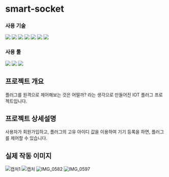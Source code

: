 # smart-socket



### 사용 기술

<p>
  <img src="https://img.shields.io/badge/HTML5-E34F26?style=flat&logo=HTML5&logoColor=white">
  <img src="https://img.shields.io/badge/CSS3-1572B6?style=flat&logo=CSS3&logoColor=white">
  <img src="https://img.shields.io/badge/JavaScript-F7DF1E?style=flat&logo=JavaScript&logoColor=black">
  <img src="https://img.shields.io/badge/React-61DAFB?style=flat&logo=React&logoColor=white">
  <img src="https://img.shields.io/badge/Node.js-339933?style=flat&logo=Node.js&logoColor=white">
  <img src="https://img.shields.io/badge/Mysql-4479A1?style=flat-square&logo=Mysql&logoColor=white">
  <img src="https://img.shields.io/badge/C-A8B9CC?style=flat-square&logo=C&logoColor=white">
</p>

### 사용 툴

<p>
  <img src="https://img.shields.io/badge/Visual%20Studio%20Code-007ACC?style=flat&logo=Visual%20Studio%20Code&logoColor=white">
  <img src="https://img.shields.io/badge/Postman-FF6C37?style=flat&logo=Postman&logoColor=white">
  <img src="https://img.shields.io/badge/Arduino IDE-00979D?style=flat&logo=Arduino&logoColor=white">
</p>



## 프로젝트 개요

플러그를 원격으로 제어해보는 것은 어떨까? 라는 생각으로 만들어진 IOT 플러그 프로젝트입니다.

## 프로젝트 상세설명

사용자가 회원가입하고, 플러그의 고유 아이디 값을 이용하여 기기 등록을 하면, 플러그를 제어할 수 있습니다.

## 실제 작동 이미지

![캡처1](https://user-images.githubusercontent.com/77566626/206421278-3a35e354-c71e-4d65-9183-d1c9a9de3f68.PNG)
![캡처](https://user-images.githubusercontent.com/77566626/206421270-f3311f24-e789-448d-8b4e-fa4d0a60bdd7.PNG)
![IMG_0582](https://user-images.githubusercontent.com/77566626/206420718-7b9b1444-51b5-4e09-b9dd-de7acf9b1091.jpg)
![IMG_0597](https://user-images.githubusercontent.com/77566626/206420725-5f81b3f7-f7e9-4174-b2c7-18cac416a6d9.jpg)
